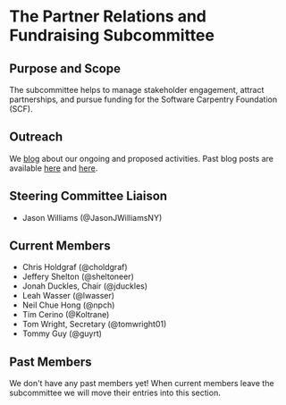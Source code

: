 # The Partner Relations and Fundraising Subcommittee

## Purpose and Scope

The subcommittee helps to manage stakeholder engagement, attract
partnerships, and pursue funding for the Software Carpentry Foundation
(SCF).

## Outreach

We [blog][] about our ongoing and proposed activities.  Past blog
posts are available [here][blog-archives-1] and
[here][blog-archives-2].

## Steering Committee Liaison

* Jason Williams (@JasonJWilliamsNY)

## Current Members

* Chris Holdgraf (@choldgraf)
* Jeffery Shelton (@sheltoneer)
* Jonah Duckles, Chair (@jduckles)
* Leah Wasser (@lwasser)
* Neil Chue Hong (@npch)
* Tim Cerino (@Koltrane)
* Tom Wright, Secretary (@tomwright01)
* Tommy Guy (@guyrt)

## Past Members

We don't have any past members yet!  When current members leave the
subcommittee we will move their entries into this section.

[blog]: https://software-carpentry.org/blog/
[blog-archives-1]: https://software-carpentry.org/blog/categories/#funding
[blog-archives-2]: https://software-carpentry.org/blog/categories/#partnerships
